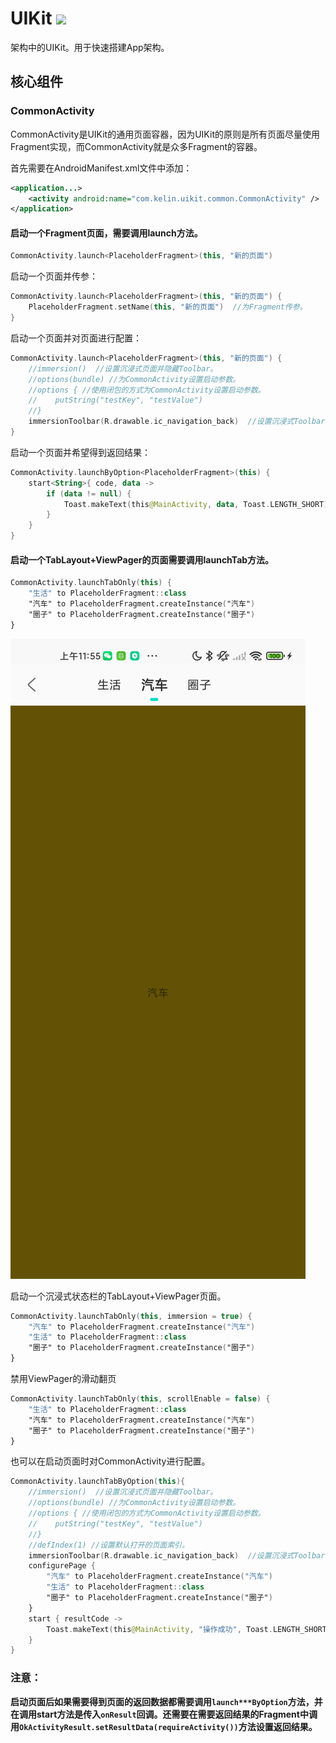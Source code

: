 # UIKit [![](https://jitpack.io/v/kelinZhou/UIKit.svg)](https://jitpack.io/#kelinZhou/UIKit)

架构中的UIKit。用于快速搭建App架构。

## 核心组件
### CommonActivity
CommonActivity是UIKit的通用页面容器，因为UIKit的原则是所有页面尽量使用Fragment实现，而CommonActivity就是众多Fragment的容器。

首先需要在AndroidManifest.xml文件中添加：
```xml
<application...>
    <activity android:name="com.kelin.uikit.common.CommonActivity" />
</application>
```
#### 启动一个Fragment页面，需要调用launch方法。
```kotlin
CommonActivity.launch<PlaceholderFragment>(this, "新的页面")
```
启动一个页面并传参：
```kotlin
CommonActivity.launch<PlaceholderFragment>(this, "新的页面") {
    PlaceholderFragment.setName(this, "新的页面")  //为Fragment传参。
}
```
启动一个页面并对页面进行配置：
```kotlin
CommonActivity.launch<PlaceholderFragment>(this, "新的页面") {
    //immersion()  //设置沉浸式页面并隐藏Toolbar。
    //options(bundle) //为CommonActivity设置启动参数。
    //options { //使用闭包的方式为CommonActivity设置启动参数。
    //    putString("testKey", "testValue")
    //}
    immersionToolbar(R.drawable.ic_navigation_back)  //设置沉浸式Toolbar并未Toolbar设置navigationIcon。
}
```
启动一个页面并希望得到返回结果：
```kotlin
CommonActivity.launchByOption<PlaceholderFragment>(this) {
    start<String>{ code, data ->
        if (data != null) {
            Toast.makeText(this@MainActivity, data, Toast.LENGTH_SHORT).show()
        }
    }
}
```
#### 启动一个TabLayout+ViewPager的页面需要调用launchTab方法。
```kotlin
CommonActivity.launchTabOnly(this) {
    "生活" to PlaceholderFragment::class
    "汽车" to PlaceholderFragment.createInstance("汽车")
    "圈子" to PlaceholderFragment.createInstance("圈子")
}
```
![TabLayout+ViewPager](ReadmeRes/Tab_ViewPager1.png)

启动一个沉浸式状态栏的TabLayout+ViewPager页面。
```kotlin
CommonActivity.launchTabOnly(this, immersion = true) {
    "汽车" to PlaceholderFragment.createInstance("汽车")
    "生活" to PlaceholderFragment::class
    "圈子" to PlaceholderFragment.createInstance("圈子")
}
```
禁用ViewPager的滑动翻页
```kotlin
CommonActivity.launchTabOnly(this, scrollEnable = false) {
    "生活" to PlaceholderFragment::class
    "汽车" to PlaceholderFragment.createInstance("汽车")
    "圈子" to PlaceholderFragment.createInstance("圈子")
}
```
也可以在启动页面时对CommonActivity进行配置。
```kotlin
CommonActivity.launchTabByOption(this){
    //immersion()  //设置沉浸式页面并隐藏Toolbar。
    //options(bundle) //为CommonActivity设置启动参数。
    //options { //使用闭包的方式为CommonActivity设置启动参数。
    //    putString("testKey", "testValue")
    //}
    //defIndex(1) //设置默认打开的页面索引。
    immersionToolbar(R.drawable.ic_navigation_back)  //设置沉浸式Toolbar并未Toolbar设置navigationIcon。
    configurePage {
        "汽车" to PlaceholderFragment.createInstance("汽车")
        "生活" to PlaceholderFragment::class
        "圈子" to PlaceholderFragment.createInstance("圈子")
    }
    start { resultCode ->
        Toast.makeText(this@MainActivity, "操作成功", Toast.LENGTH_SHORT).show()
    }
}
```
### 注意：
**启动页面后如果需要得到页面的返回数据都需要调用`launch***ByOption`方法，并在调用start方法是传入`onResult`回调。还需要在需要返回结果的Fragment中调用`OkActivityResult.setResultData(requireActivity())`方法设置返回结果。**